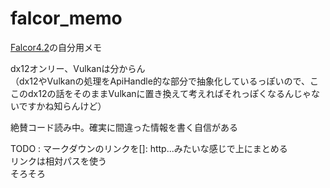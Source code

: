 # falcor_memo

[Falcor4.2](https://github.com/NVIDIAGameWorks/Falcor/tree/4.2-release)の自分用メモ  

dx12オンリー、Vulkanは分からん  
（dx12やVulkanの処理をApiHandle的な部分で抽象化しているっぽいので、ここのdx12の話をそのままVulkanに置き換えて考えればそれっぽくなるんじゃないですかね知らんけど）  

絶賛コード読み中。確実に間違った情報を書く自信がある

TODO : 
マークダウンのリンクを[]: http...みたいな感じで上にまとめる  
リンクは相対パスを使う  
そろそろ
<!--stackedit_data:
eyJoaXN0b3J5IjpbMTk5NTY0OTA2NywxNjk4OTY1NzUwLDExMT
E0ODgwNTgsMTgwNDAxODM1MCw5ODE0MDE3NzNdfQ==
-->